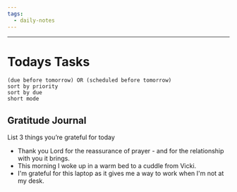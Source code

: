 ```yaml
---
tags:
  - daily-notes
---
```

---
# Todays Tasks

```tasks
(due before tomorrow) OR (scheduled before tomorrow)
sort by priority
sort by due
short mode
```

## Gratitude Journal

List 3 things you’re grateful for today

- Thank you Lord for the reassurance of prayer - and for the relationship with you it brings.
- This morning I woke up in a warm bed to a cuddle from Vicki.
- I'm grateful for this laptop as it gives me a way to work when I'm not at my desk.
